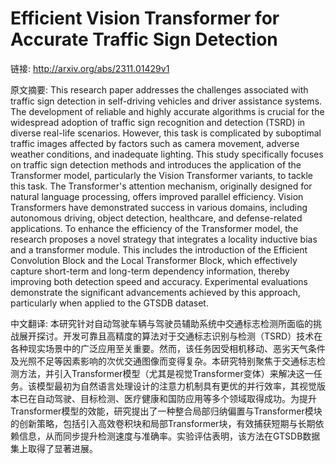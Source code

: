 # Efficient Vision Transformer for Accurate Traffic Sign Detection

链接: http://arxiv.org/abs/2311.01429v1

原文摘要:
This research paper addresses the challenges associated with traffic sign
detection in self-driving vehicles and driver assistance systems. The
development of reliable and highly accurate algorithms is crucial for the
widespread adoption of traffic sign recognition and detection (TSRD) in diverse
real-life scenarios. However, this task is complicated by suboptimal traffic
images affected by factors such as camera movement, adverse weather conditions,
and inadequate lighting. This study specifically focuses on traffic sign
detection methods and introduces the application of the Transformer model,
particularly the Vision Transformer variants, to tackle this task. The
Transformer's attention mechanism, originally designed for natural language
processing, offers improved parallel efficiency. Vision Transformers have
demonstrated success in various domains, including autonomous driving, object
detection, healthcare, and defense-related applications. To enhance the
efficiency of the Transformer model, the research proposes a novel strategy
that integrates a locality inductive bias and a transformer module. This
includes the introduction of the Efficient Convolution Block and the Local
Transformer Block, which effectively capture short-term and long-term
dependency information, thereby improving both detection speed and accuracy.
Experimental evaluations demonstrate the significant advancements achieved by
this approach, particularly when applied to the GTSDB dataset.

中文翻译:
本研究针对自动驾驶车辆与驾驶员辅助系统中交通标志检测所面临的挑战展开探讨。开发可靠且高精度的算法对于交通标志识别与检测（TSRD）技术在各种现实场景中的广泛应用至关重要。然而，该任务因受相机移动、恶劣天气条件及光照不足等因素影响的次优交通图像而变得复杂。本研究特别聚焦于交通标志检测方法，并引入Transformer模型（尤其是视觉Transformer变体）来解决这一任务。该模型最初为自然语言处理设计的注意力机制具有更优的并行效率，其视觉版本已在自动驾驶、目标检测、医疗健康和国防应用等多个领域取得成功。为提升Transformer模型的效能，研究提出了一种整合局部归纳偏置与Transformer模块的创新策略，包括引入高效卷积块和局部Transformer块，有效捕获短期与长期依赖信息，从而同步提升检测速度与准确率。实验评估表明，该方法在GTSDB数据集上取得了显著进展。
